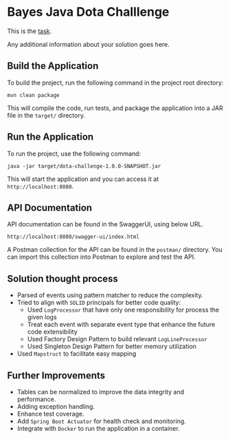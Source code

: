 # Bayes Java Dota Challlenge

This is the [task](TASK.md).

Any additional information about your solution goes here.


## Build the Application
To build the project, run the following command in the project root directory:
```shell
mvn clean package
```
This will compile the code, run tests, and package the application into a JAR file in the `target/` directory.

## Run the Application
To run the project, use the following command:
```shell
java -jar target/dota-challenge-1.0.0-SNAPSHOT.jar
```
This will start the application and you can access it at `http://localhost:8080`.

## API Documentation
API documentation can be found in the SwaggerUI, using below URL.
```shell
http://localhost:8080/swagger-ui/index.html
```
A Postman collection for the API can be found in the `postman/` directory. You can import this collection into 
Postman to explore and test the API.

## Solution thought process
* Parsed of events using pattern matcher to reduce the complexity.
* Tried to align with `SOLID` principals for better code quality:
  * Used `LogProcessor` that have only one responsibility for process the given logs
  * Treat each event with separate event type that enhance the future code extensibility
  * Used Factory Design Pattern to build relevant `LogLineProcessor`
  * Used Singleton Design Pattern for better memory utilization
* Used `Mapstruct` to facilitate easy mapping


## Further Improvements
* Tables can be normalized to improve the data integrity and performance.
* Adding exception handling.
* Enhance test coverage.
* Add `Spring Boot Actuator` for health check and monitoring.
* Integrate with `Docker` to run the application in a container.

